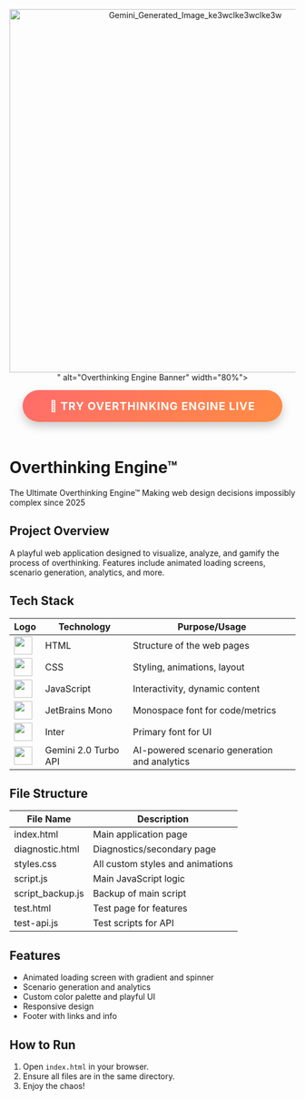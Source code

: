 <!-- Banner -->
<p align="center">
  <img src="<img width="1024" height="639" alt="Gemini_Generated_Image_ke3wclke3wclke3w" src="https://github.com/user-attachments/assets/60920c37-7789-4700-9e6d-c4e9d6532a7f" />
" alt="Overthinking Engine Banner" width="80%">
</p>

<!-- CTA Button -->
<p align="center">
  <a href="https://mahi18ma.github.io/useless-project-overthinking-engine/" target="_blank" style="display:inline-block; background:linear-gradient(135deg,#ff6b6b,#ff8c42); color:white; padding:16px 48px; border-radius:50px; font-size:1.2rem; font-weight:700; text-transform:uppercase; letter-spacing:1px; text-decoration:none; box-shadow:0 8px 16px rgba(0,0,0,0.2); margin-bottom:24px;">🚀 Try Overthinking Engine Live</a>
</p>

# Overthinking Engine™

The Ultimate Overthinking Engine™
Making web design decisions impossibly complex since 2025

## Project Overview
A playful web application designed to visualize, analyze, and gamify the process of overthinking. Features include animated loading screens, scenario generation, analytics, and more.

## Tech Stack
| Logo | Technology         | Purpose/Usage                      |
|------|-------------------|------------------------------------|
| <img src="https://cdn.jsdelivr.net/gh/devicons/devicon/icons/html5/html5-original.svg" width="32"/> | HTML              | Structure of the web pages          |
| <img src="https://cdn.jsdelivr.net/gh/devicons/devicon/icons/css3/css3-original.svg" width="32"/> | CSS               | Styling, animations, layout         |
| <img src="https://cdn.jsdelivr.net/gh/devicons/devicon/icons/javascript/javascript-original.svg" width="32"/> | JavaScript        | Interactivity, dynamic content      |
| <img src="https://img.shields.io/badge/JetBrains%20Mono-0A0A0A?style=flat&logo=jetbrains&logoColor=white" height="32"/> | JetBrains Mono    | Monospace font for code/metrics     |
| <img src="https://img.shields.io/badge/Inter-0A0A0A?style=flat&logo=googlefonts&logoColor=white" height="32"/> | Inter             | Primary font for UI                 |
| <img src="https://upload.wikimedia.org/wikipedia/commons/4/4e/Google_Gemini_logo.svg" width="32"/> | Gemini 2.0 Turbo API | AI-powered scenario generation and analytics |

## File Structure
| File Name         | Description                       |
|------------------|-----------------------------------|
| index.html       | Main application page              |
| diagnostic.html  | Diagnostics/secondary page         |
| styles.css       | All custom styles and animations   |
| script.js        | Main JavaScript logic              |
| script_backup.js | Backup of main script              |
| test.html        | Test page for features             |
| test-api.js      | Test scripts for API               |

## Features
- Animated loading screen with gradient and spinner
- Scenario generation and analytics
- Custom color palette and playful UI
- Responsive design
- Footer with links and info

## How to Run
1. Open `index.html` in your browser.
2. Ensure all files are in the same directory.
3. Enjoy the chaos!



